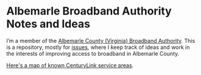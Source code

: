 # Albemarle Broadband Authority Notes and Ideas

I’m a member of the [Albemarle County (Virginia) Broadband Authority](http://www.albemarle.org/department.asp?department=broadband&relpage=22100). This is a repository, mostly for [issues](issues/), where I keep track of ideas and work in the interests of improving access to broadband in Albemarle County.

[Here's a map of known CenturyLink service areas](https://waldoj.github.io/albemarle-broadband/map.html).
